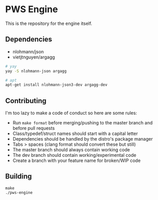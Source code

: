 # PWS Engine

This is the repository for the engine itself.

## Dependencies

- nlohmann/json
- vietjtnguyen/argagg

```sh
# yay
yay -S nlohmann-json argagg
```

```sh
# apt
apt-get install nlohmann-json3-dev argagg-dev
```

## Contributing

I'm too lazy to make a code of conduct so here are some rules:

- Run `make format` before merging/pushing to the master branch and before pull requests
- Class/typedef/struct names should start with a capital letter
- Dependencies should be handled by the distro's package manager
- Tabs > spaces (clang format should convert these but still)
- The master branch should always contain working code
- The dev branch should contain working/experimental code
- Create a branch with your feature name for broken/WIP code

## Building

```
make
./pws-engine
```
